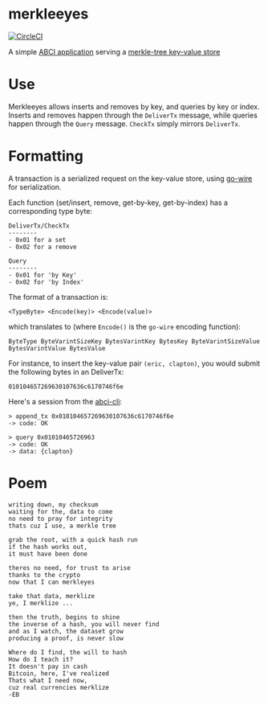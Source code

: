 # merkleeyes

[![CircleCI](https://circleci.com/gh/tendermint/merkleeyes.svg?style=svg)](https://circleci.com/gh/tendermint/merkleeyes)

A simple [ABCI application](http://github.com/tendermint/abci) serving a [merkle-tree key-value store](http://github.com/tendermint/go-merkle) 

# Use

Merkleeyes allows inserts and removes by key, and queries by key or index.
Inserts and removes happen through the `DeliverTx` message, while queries happen through the `Query` message.
`CheckTx` simply mirrors `DeliverTx`.

# Formatting

A transaction is a serialized request on the key-value store, using [go-wire](https://github.com/tendermint/go-wire)
for serialization.

Each function (set/insert, remove, get-by-key, get-by-index) has a corresponding type byte:

```
DeliverTx/CheckTx
--------
- 0x01 for a set
- 0x02 for a remove

Query
--------
- 0x01 for 'by Key'
- 0x02 for 'by Index'
```

The format of a transaction is:

```
<TypeByte> <Encode(key)> <Encode(value)>
```

which translates to (where `Encode()` is the `go-wire` encoding function):

```
ByteType ByteVarintSizeKey BytesVarintKey BytesKey ByteVarintSizeValue BytesVarintValue BytesValue
```

For instance, to insert the key-value pair `(eric, clapton)`, you would submit the following bytes in an DeliverTx:

```
010104657269630107636c6170746f6e
```

Here's a session from the [abci-cli](https://tendermint.com/intro/getting-started/first-abci):

```
> append_tx 0x010104657269630107636c6170746f6e
-> code: OK

> query 0x01010465726963                  
-> code: OK
-> data: {clapton}
```

# Poem

```
writing down, my checksum
waiting for the, data to come
no need to pray for integrity
thats cuz I use, a merkle tree

grab the root, with a quick hash run
if the hash works out,
it must have been done

theres no need, for trust to arise
thanks to the crypto
now that I can merkleyes

take that data, merklize
ye, I merklize ...

then the truth, begins to shine
the inverse of a hash, you will never find
and as I watch, the dataset grow
producing a proof, is never slow

Where do I find, the will to hash
How do I teach it?
It doesn't pay in cash
Bitcoin, here, I've realized
Thats what I need now,
cuz real currencies merklize
-EB
```
